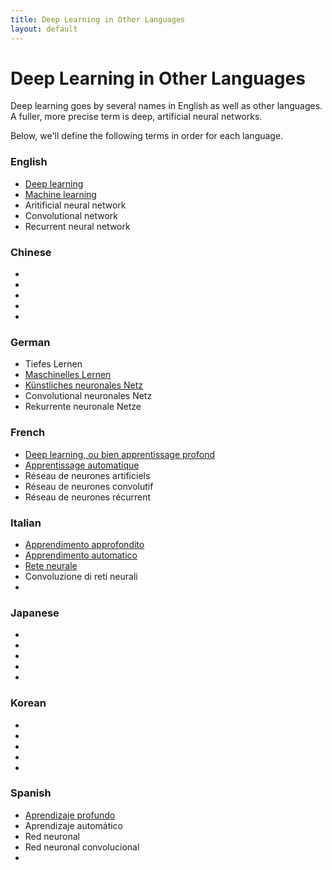 ```yaml
---
title: Deep Learning in Other Languages
layout: default
---
```


# Deep Learning in Other Languages

Deep learning goes by several names in English as well as other languages. A fuller, more precise term is deep, artificial neural networks. 

Below, we'll define the following terms in order for each language.

### English

* [Deep learning](https://en.wikipedia.org/wiki/Deep_learning)
* [Machine learning](https://en.wikipedia.org/wiki/Machine_learning)
* Aritificial neural network
* Convolutional network
* Recurrent neural network

### Chinese

*
*
*
*
* 

### German

* Tiefes Lernen
* [Maschinelles Lernen](https://de.wikipedia.org/wiki/Maschinelles_Lernen)
* [Künstliches neuronales Netz](https://de.wikipedia.org/wiki/Künstliches_neuronales_Netz)
* Convolutional neuronales Netz
* Rekurrente neuronale Netze

### French

* [Deep learning, ou bien apprentissage profond](https://fr.wikipedia.org/wiki/Deep_learning)
* [Apprentissage automatique](https://fr.wikipedia.org/wiki/Apprentissage_automatique)
* Réseau de neurones artificiels
* Réseau de neurones convolutif
* Réseau de neurones récurrent

### Italian

* [Apprendimento approfondito](https://it.wikipedia.org/wiki/Apprendimento_approfondito)
* [Apprendimento automatico](https://it.wikipedia.org/wiki/Apprendimento_automatico)
* [Rete neurale](https://it.wikipedia.org/wiki/Rete_neurale)
* Convoluzione di reti neurali
* 

### Japanese

* 
*
* 
*
* 

### Korean

* 
*
* 
* 
* 

### Spanish

* [Aprendizaje profundo](https://es.wikipedia.org/wiki/Aprendizaje_profundo)
* Aprendizaje automático 
* Red neuronal
* Red neuronal convolucional
* 

